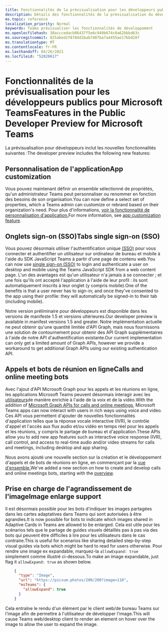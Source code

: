 ```yaml
---
title: Fonctionnalités de la prévisualisation pour les développeurs publics
description: Détails des fonctionnalités de la prévisualisation du développeur public Microsoft Teams
ms.topic: reference
localization_priority: Normal
keywords: Teams prévisualiser les fonctionnalités de développement
ms.openlocfilehash: 38acccedacb86437f5e6c949b674c0a62bbbd63c
ms.sourcegitcommit: 825abed2f8784d2bab7407ba7a4455ae17bbd28f
ms.translationtype: MT
ms.contentlocale: fr-FR
ms.lasthandoff: 04/26/2021
ms.locfileid: "52020617"
---
```

# <a name="features-in-the-public-developer-preview-for-microsoft-teams"></a><span data-ttu-id="f5908-104">Fonctionnalités de la prévisualisation pour les développeurs publics pour Microsoft Teams</span><span class="sxs-lookup"><span data-stu-id="f5908-104">Features in the Public Developer Preview for Microsoft Teams</span></span>

<span data-ttu-id="f5908-105">La prévisualisation pour développeurs inclut les nouvelles fonctionnalités suivantes :</span><span class="sxs-lookup"><span data-stu-id="f5908-105">The developer preview includes the following new features:</span></span>

## <a name="app-customization"></a><span data-ttu-id="f5908-106">Personnalisation de l'application</span><span class="sxs-lookup"><span data-stu-id="f5908-106">App customization</span></span>

<span data-ttu-id="f5908-107">Vous pouvez maintenant définir un ensemble sélectionné de propriétés, qu'un administrateur Teams peut personnaliser ou renommer en fonction des besoins de son organisation.</span><span class="sxs-lookup"><span data-stu-id="f5908-107">You can now define a select set of properties, which a Teams admin can customize or rebrand based on their organization's need.</span></span> <span data-ttu-id="f5908-108">Pour plus d'informations, [voir la fonctionnalité de personnalisation d'application.](~/concepts/design/design-teams-app-overview.md)</span><span class="sxs-lookup"><span data-stu-id="f5908-108">For more information, see [app customization feature](~/concepts/design/design-teams-app-overview.md).</span></span>

## <a name="tabs-single-sign-on-sso"></a><span data-ttu-id="f5908-109">Onglets sign-on (SSO)</span><span class="sxs-lookup"><span data-stu-id="f5908-109">Tabs single sign-on (SSO)</span></span>

<span data-ttu-id="f5908-110">Vous pouvez désormais utiliser l'authentification unique [(SSO)](~/tabs/how-to/authentication/auth-aad-sso.md) pour vous connecter et authentifier un utilisateur sur ordinateur de bureau et mobile à l'aide du SDK JavaScript Teams à partir d'une page de contenu web.</span><span class="sxs-lookup"><span data-stu-id="f5908-110">You can now use [single sign-on (SSO)](~/tabs/how-to/authentication/auth-aad-sso.md) to login and authenticate a user on desktop and mobile using the Teams JavaScript SDK from a web content page.</span></span> <span data-ttu-id="f5908-111">L'un des avantages est qu'un utilisateur n'a jamais à se connecter ; et une fois qu'ils ont accepté l'application à l'aide de leur profil : ils sont automatiquement inscrits à leur onglet (y compris mobile).</span><span class="sxs-lookup"><span data-stu-id="f5908-111">One of the benefits is that a user never has to sign-in; and once they've consented to the app using their profile: they will automatically be signed-in to their tab (including mobile).</span></span>

<span data-ttu-id="f5908-112">Notre version préliminaire pour développeurs est disponible dans les versions de manifeste 1.5 et versions ultérieures.</span><span class="sxs-lookup"><span data-stu-id="f5908-112">Our developer preview is available in manifest versions 1.5 and greater.</span></span> <span data-ttu-id="f5908-113">Notre implémentation actuelle ne peut obtenir qu'une quantité limitée d'API Graph, mais nous fournissons une solution de contournement pour obtenir des API Graph supplémentaires à l'aide de notre API d'authentification existante.</span><span class="sxs-lookup"><span data-stu-id="f5908-113">Our current implementation can only get a limited amount of Graph APIs, however we provide a workaround to get additional Graph APIs using our existing authentication API.</span></span>

## <a name="calls-and-online-meeting-bots"></a><span data-ttu-id="f5908-114">Appels et bots de réunion en ligne</span><span class="sxs-lookup"><span data-stu-id="f5908-114">Calls and online meeting bots</span></span>

<span data-ttu-id="f5908-115">Avec l'ajout d'API Microsoft Graph pour les appels et les réunions en ligne, les applications Microsoft Teams peuvent désormais interagir avec les [utilisateurs](/graph/api/resources/communications-api-overview?view=graph-rest-beta&preserve-view=true)de manière enrichie à l'aide de la voix et de la vidéo.</span><span class="sxs-lookup"><span data-stu-id="f5908-115">With the addition of [Microsoft Graph APIs for calls and online meetings](/graph/api/resources/communications-api-overview?view=graph-rest-beta&preserve-view=true), Microsoft Teams apps can now interact with users in rich ways using voice and video.</span></span> <span data-ttu-id="f5908-116">Ces API vous permettent d'ajouter de nouvelles fonctionnalités d'application telles que la réponse vocale interactive (IVR), le contrôle d'appel et l'accès aux flux audio et/ou vidéo en temps réel pour les appels et les réunions, y compris le partage de bureau et d'application.</span><span class="sxs-lookup"><span data-stu-id="f5908-116">These APIs allow you to add new app features such as interactive voice response (IVR), call control, and access to real-time audio and/or video streams for calls and meetings, including desktop and app sharing.</span></span>

<span data-ttu-id="f5908-117">Nous avons ajouté une nouvelle section sur la création et le développement d'appels et de bots de réunions en ligne, en commençant par la [vue d'ensemble.](~/bots/calls-and-meetings/calls-meetings-bots-overview.md)</span><span class="sxs-lookup"><span data-stu-id="f5908-117">We've added a new section on how to create and develop calls and online meetings bots, starting with the [overview](~/bots/calls-and-meetings/calls-meetings-bots-overview.md).</span></span>


## <a name="image-enlarge-support"></a><span data-ttu-id="f5908-118">Prise en charge de l'agrandissement de l'image</span><span class="sxs-lookup"><span data-stu-id="f5908-118">Image enlarge support</span></span>

<span data-ttu-id="f5908-119">Il est désormais possible pour les bots d'indiquer les images partagées dans les cartes adaptatives dans Teams qui sont autorisées à être agrandies.</span><span class="sxs-lookup"><span data-stu-id="f5908-119">It is now possible for bots to indicate which images shared in Adaptive Cards in Teams are allowed to be enlarged.</span></span> <span data-ttu-id="f5908-120">Cela est utile pour les scénarios tels que le partage de guides visuels détaillés pas à pas via des bots qui peuvent être difficiles à lire pour les utilisateurs dans le cas contraire.</span><span class="sxs-lookup"><span data-stu-id="f5908-120">This is useful for scenarios like sharing detailed step-by-step visual guides via bots which might be hard to read for users otherwise.</span></span> <span data-ttu-id="f5908-121">Pour rendre une image ex expandable, marquez-la `allowExpand: true` simplement comme illustré ci-dessous.</span><span class="sxs-lookup"><span data-stu-id="f5908-121">To make an image expandable, just flag it `allowExpand: true` as shown below.</span></span>

```json
    {
      "type": "Image",
      "url": "https://picsum.photos/200/200?image=110",
      "msTeams": {
        "allowExpand": true
      }
    }
```
<span data-ttu-id="f5908-122">Cela entraîne le rendu d'un élément par le client web/de bureau Teams sur l'image afin de permettre à l'utilisateur de développer l'image.</span><span class="sxs-lookup"><span data-stu-id="f5908-122">This will cause Teams web/desktop client to render an element on hover over the image to allow the user to expand the image.</span></span>

